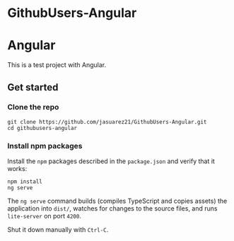 # GithubUsers-Angular

# Angular

This is a test project with Angular.

## Get started

### Clone the repo

```shell
git clone https://github.com/jasuarez21/GithubUsers-Angular.git
cd githubusers-angular
```

### Install npm packages

Install the `npm` packages described in the `package.json` and verify that it works:

```shell
npm install
ng serve
```

The `ng serve` command builds (compiles TypeScript and copies assets) the application into `dist/`, watches for changes to the source files, and runs `lite-server` on port `4200`.

Shut it down manually with `Ctrl-C`.
